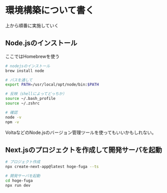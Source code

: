 # 環境構築について書く

上から順番に実施していく

## Node.jsのインストール

ここではHomebrewを使う

```bash
# nodejsのインストール
brew install node

# パスを通して
export PATH=/usr/local/opt/node/bin:$PATH

# 反映（shellによってどっちか）
source ~/.bash_profile
source ~/.zshrc

# 確認
node -v
npm -v
```

VoltaなどのNode.jsのバージョン管理ツールを使ってもいいかもしれない。

## Next.jsのプロジェクトを作成して開発サーバを起動

```bash
# プロジェクト作成
npx create-next-app@latest hoge-fuga --ts

# 開発サーバを起動
cd hoge-fuga
npx run dev
```